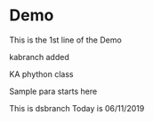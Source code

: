 # Demo

This is the 1st line of the Demo

kabranch added

KA phython class

Sample para starts here

This is dsbranch
Today is 06/11/2019
